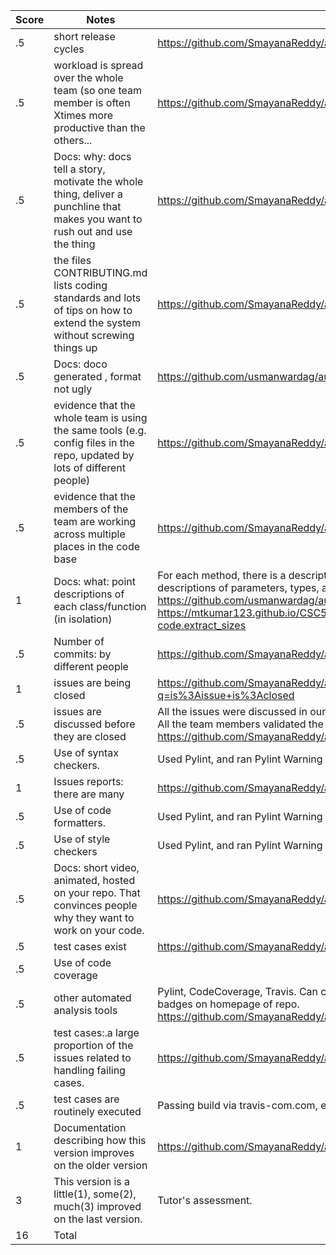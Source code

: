 |Score|Notes| Evidence|
|-|-----|---------|
|.5| short release cycles| https://github.com/SmayanaReddy/auto_anki/releases |
|.5| workload is spread over the whole team (so one team member is often Xtimes more productive than the others...|https://github.com/SmayanaReddy/auto_anki/graphs/contributors|
|.5|Docs: why: docs tell a story, motivate the whole thing, deliver a punchline that makes you want to rush out and use the thing |https://github.com/SmayanaReddy/auto_anki/blob/main/README.md|
|.5|the files CONTRIBUTING.md lists coding standards and lots of tips on how to extend the system without screwing things up  |https://github.com/SmayanaReddy/auto_anki/blob/main/CONTRIBUTING.md|
|.5|Docs: doco generated , format not ugly  |https://github.com/usmanwardag/auto_anki/tree/main/docs|
|.5|evidence that the whole team is using the same tools (e.g. config files in the repo, updated by lots of different people) |https://github.com/SmayanaReddy/auto_anki/blob/main/requirements.txt|
|.5|evidence that the members of the team are working across multiple places in the code base |https://github.com/SmayanaReddy/auto_anki/graphs/contributors|
|1|Docs: what: point descriptions of each class/function (in isolation)  |For each method, there is a description of the method. There are then descriptions of parameters, types, and return types. https://github.com/usmanwardag/auto_anki/tree/main/docs https://mtkumar123.github.io/CSC510_Project_LectureAid/code.html#module-code.extract_sizes |
|.5|Number of commits: by different people  |https://github.com/SmayanaReddy/auto_anki/pulse|
|1|issues are being closed |https://github.com/SmayanaReddy/auto_anki/issues?q=is%3Aissue+is%3Aclosed|
|.5|issues are discussed before they are closed | All the issues were discussed in our whatsapp group before they were closed. All the team members validated the changes before the closing was approved. https://github.com/SmayanaReddy/auto_anki/issues |
|.5|Use of syntax checkers. |Used Pylint, and ran Pylint Warning and Error checks as part of Travis CI|
|1|Issues reports: there are many  |https://github.com/SmayanaReddy/auto_anki/issues|
|.5|Use of code formatters. |Used Pylint, and ran Pylint Warning and Error checks as part of Travis CI|
|.5|Use of style checkers |Used Pylint, and ran Pylint Warning and Error checks as part of Travis CI|
|.5|Docs: short video, animated, hosted on your repo. That convinces people why they want to work on your code. | https://github.com/SmayanaReddy/auto_anki/blob/main/README.md|
|.5|test cases exist  |https://github.com/SmayanaReddy/auto_anki/tree/main/test|
|.5|Use of code coverage  | |
|.5|other automated analysis tools  |Pylint, CodeCoverage, Travis. Can check the status for the same through badges on homepage of repo. https://github.com/SmayanaReddy/auto_anki/blob/main/README.md|
|.5|test cases:.a large proportion of the issues related to handling failing cases. |https://github.com/SmayanaReddy/auto_anki/issues|
|.5|test cases are routinely executed |Passing build via travis-com.com, executed on each commit |
|1|Documentation describing how this version improves on the older version|https://github.com/SmayanaReddy/auto_anki/blob/main/versionImprovement.md|
|3|This version is a little(1), some(2), much(3) improved on the last version.|Tutor's assessment.| 
|16| Total|
